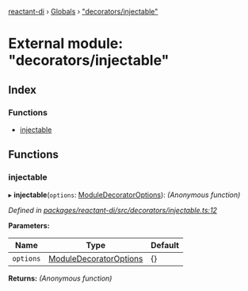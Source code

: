 [reactant-di](../README.md) › [Globals](../globals.md) › ["decorators/injectable"](_decorators_injectable_.md)

# External module: "decorators/injectable"

## Index

### Functions

* [injectable](_decorators_injectable_.md#injectable)

## Functions

###  injectable

▸ **injectable**(`options`: [ModuleDecoratorOptions](../interfaces/_interfaces_.moduledecoratoroptions.md)): *(Anonymous function)*

*Defined in [packages/reactant-di/src/decorators/injectable.ts:12](https://github.com/unadlib/reactant/blob/65137cd/packages/reactant-di/src/decorators/injectable.ts#L12)*

**Parameters:**

Name | Type | Default |
------ | ------ | ------ |
`options` | [ModuleDecoratorOptions](../interfaces/_interfaces_.moduledecoratoroptions.md) | {} |

**Returns:** *(Anonymous function)*
